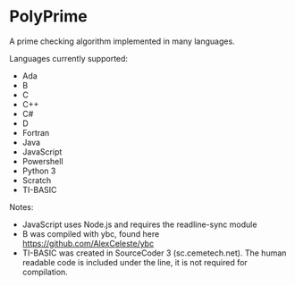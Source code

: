 # PolyPrime
A prime checking algorithm implemented in many languages.

Languages currently supported:
- Ada
- B
- C
- C++
- C#
- D
- Fortran
- Java
- JavaScript
- Powershell
- Python 3
- Scratch
- TI-BASIC


Notes:
- JavaScript uses Node.js and requires the readline-sync module
- B was compiled with ybc, found here https://github.com/AlexCeleste/ybc
- TI-BASIC was created in SourceCoder 3 (sc.cemetech.net). The human readable code is included under the line, it is not required for compilation.